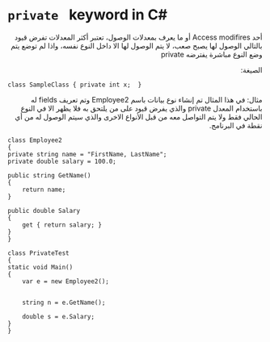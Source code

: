 # `private ` keyword in C#
<div dir = "rtl"> 
أحد Access modifires أو ما يعرف بمعدلات الوصول، تعتبر أكثر المعدلات تفرض قيود بالتالي الوصول لها يصبح صعب، لا يتم الوصول لها الا داخل النوع نفسه، واذا لم توضع يتم وضع النوع مباشرة يفترضه private

الصيغة:
</div>

 `class SampleClass
    {
    private int x; 
}`
<div dir = "rtl"> 
 مثال:
في هذا المثال تم إنشاء نوع بيانات باسم Employee2 وتم تعريف  fields له باستخدام المعدل private والذي يفرض قيود على من يلتحق به فلا يظهر الا في النوع الحالي فقط ولا يتم التواصل معه من قبل الأنواع الاخرى والذي سيتم الوصول له من أي نقطة في البرنامج.
 
</div>
<div dir = "ltr"> 

    class Employee2
    {
    private string name = "FirstName, LastName";
    private double salary = 100.0;

    public string GetName()
    {
        return name;
    }

    public double Salary
    {
        get { return salary; }
    }
    }

    class PrivateTest
    {
    static void Main()
    {
        var e = new Employee2();


        string n = e.GetName();

        double s = e.Salary;
    }
    }

</div>